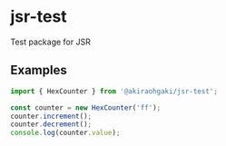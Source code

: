 # jsr-test

Test package for JSR

## Examples

```ts
import { HexCounter } from '@akiraohgaki/jsr-test';

const counter = new HexCounter('ff');
counter.increment();
counter.decrement();
console.log(counter.value);
```
